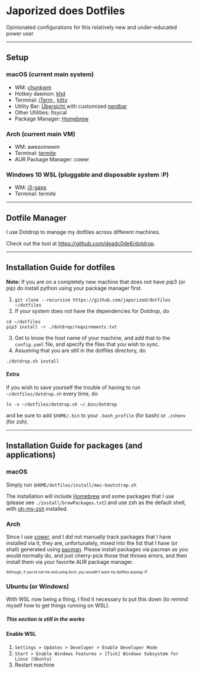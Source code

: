 # Japorized does Dotfiles
Opinionated configurations for this relatively new and under-educated power user

---

## Setup

### macOS (current main system)

* WM: [ chunkwm ](https://github.com/koekeishiya/chunkwm)
* Hotkey daemon: [ khd ](https://github.com/koekeishiya/khd)
* Terminal: [ iTerm ](https://iterm2.com/), [ kitty ](https://github.com/kovidgoyal/kitty)
* Utility Bar: [ Übersicht ](http://tracesof.net/uebersicht/) with customized [ nerdbar ](https://github.com/apierz/nerdbar.widget)
* Other Utilities: Itsycal
* Package Manager: [ Homebrew ](https://brew.sh)

### Arch (current main VM)

* WM: awesomewm
* Terminal: [ termite ](https://github.com/thestinger/termite/)
* AUR Package Manager: cower

### Windows 10 WSL (pluggable and disposable system :P)

* WM: [ i3-gaps ](https://github.com/Airblader/i3)
* Terminal: termite

---

## Dotfile Manager

I use Dotdrop to manage my dotfiles across different machines.

Check out the tool at https://github.com/deadc0de6/dotdrop.

---

## Installation Guide for dotfiles

**Note:** If you are on a completely new machine that does not have pip3 (or pip) do install python using your package manager first.

1. `git clone --recursive https://github.com/japorized/dotfiles ~/dotfiles`
2. If your system does not have the dependencies for Dotdrop, do
  ```shell
  cd ~/dotfiles
  pip3 install -r ./dotdrop/requirements.txt
  ```
3. Get to know the host name of your machine, and add that to the `config.yaml` file, and specify the files that you wish to sync.
4. Assuming that you are still in the dotfiles directory, do
  ```shell
  ./dotdrop.sh install
  ```

#### Extra
If you wish to save yourself the trouble of having to run `~/dotfiles/dotdrop.sh` every time, do
```shell
ln -s ~/dotfiles/dotdrop.sh ~/.bin/dotdrop
```
and be sure to add `$HOME/.bin` to your `.bash_profile` (for bash) or `.zshenv` (for zsh).

---

## Installation Guide for packages (and applications)

### macOS

Simply run `$HOME/dotfiles/install/mac-bootstrap.sh`

The installation will include [Homebrew](https://brew.sh) and some packages that I use (please see `./install/brewPackages.txt`) and use 
zsh as the default shell, with [oh-my-zsh](https://github.com/robbyrussell/oh-my-zsh) installed.
  
### Arch

Since I use [cower](https://aur.archlinux.org/packages/cower/), and I did not manually track packages that I have installed via it, 
they are, unfortunately, mixed into the list that I have (or shall) generated using [pacman](https://wiki.archlinux.org/index.php/Pacman). 
Please install packages via pacman as you would normally do, and just cherry-pick those that throws errors, and then install them via 
your favorite AUR package manager.

<sub><sup>Although, if you're not me and using Arch, you wouldn't want my dotfiles anyway :P</sup></sub>

### Ubuntu (or Windows)

With WSL now being a thing, I find it necessary to put this down (to remind myself how to get things running on WSL).

##### This section is still in the works

#### Enable WSL

1. `Settings > Updates > Developer > Enable Developer Mode`
2. `Start > Enable Windows Features > [Tick] Windows Subsystem for Linux (Ubuntu)`
3. Restart machine

